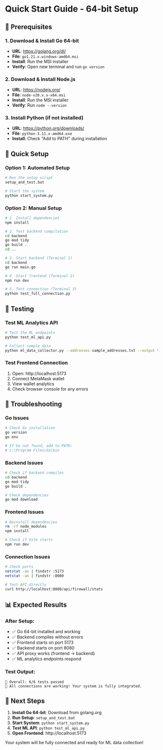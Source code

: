 # Quick Start Guide - 64-bit Setup

## 🔽 Prerequisites

### **1. Download & Install Go 64-bit**
- **URL**: https://golang.org/dl/
- **File**: `go1.21.x.windows-amd64.msi`
- **Install**: Run the MSI installer
- **Verify**: Open new terminal and run `go version`

### **2. Download & Install Node.js**
- **URL**: https://nodejs.org/
- **File**: `node-v20.x.x-x64.msi`
- **Install**: Run the MSI installer
- **Verify**: Run `node --version`

### **3. Install Python (if not installed)**
- **URL**: https://python.org/downloads/
- **File**: `python-3.11.x-amd64.exe`
- **Install**: Check "Add to PATH" during installation

## 🚀 Quick Setup

### **Option 1: Automated Setup**
```bash
# Run the setup script
setup_and_test.bat

# Start the system
python start_system.py
```

### **Option 2: Manual Setup**
```bash
# 1. Install dependencies
npm install

# 2. Test backend compilation
cd backend
go mod tidy
go build .
cd ..

# 3. Start backend (Terminal 1)
cd backend
go run main.go

# 4. Start frontend (Terminal 2)
npm run dev

# 5. Test connection (Terminal 3)
python test_full_connection.py
```

## 🧪 Testing

### **Test ML Analytics API**
```bash
# Test the ML endpoints
python test_ml_api.py

# Collect sample data
python ml_data_collector.py --addresses sample_addresses.txt --output test_data.csv
```

### **Test Frontend Connection**
1. Open: http://localhost:5173
2. Connect MetaMask wallet
3. View wallet analytics
4. Check browser console for any errors

## 🔧 Troubleshooting

### **Go Issues**
```bash
# Check Go installation
go version
go env

# If Go not found, add to PATH:
# C:\Program Files\Go\bin
```

### **Backend Issues**
```bash
# Check if backend compiles
cd backend
go mod tidy
go build .

# Check dependencies
go mod download
```

### **Frontend Issues**
```bash
# Reinstall dependencies
rm -rf node_modules
npm install

# Check if Vite starts
npm run dev
```

### **Connection Issues**
```bash
# Check ports
netstat -an | findstr :5173
netstat -an | findstr :8080

# Test API directly
curl http://localhost:8080/api/firewall/stats
```

## 📊 Expected Results

### **After Setup:**
- ✅ Go 64-bit installed and working
- ✅ Backend compiles without errors
- ✅ Frontend starts on port 5173
- ✅ Backend starts on port 8080
- ✅ API proxy works (frontend → backend)
- ✅ ML analytics endpoints respond

### **Test Output:**
```
🎯 Overall: 6/6 tests passed
🎉 All connections are working! Your system is fully integrated.
```

## 🎯 Next Steps

1. **Install Go 64-bit**: Download from golang.org
2. **Run Setup**: `setup_and_test.bat`
3. **Start System**: `python start_system.py`
4. **Test ML API**: `python test_ml_api.py`
5. **Open Frontend**: http://localhost:5173

Your system will be fully connected and ready for ML data collection!
